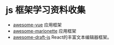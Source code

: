 # js 框架学习资料收集
* [awesome-vue](https://github.com/vuejs/awesome-vue) 应用框架
* [awesome-marionette](https://github.com/sadcitizen/awesome-marionette) 应用框架
* [awesome-draft-js](https://github.com/nikgraf/awesome-draft-js) React的丰富文本编辑器框架。